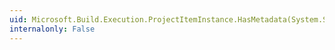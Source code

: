 ```yaml
---
uid: Microsoft.Build.Execution.ProjectItemInstance.HasMetadata(System.String)
internalonly: False
---
```

